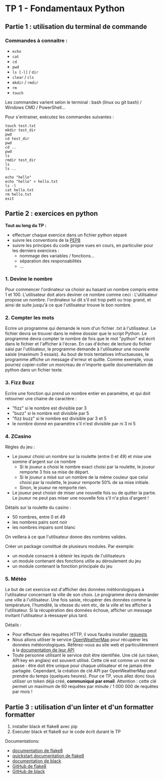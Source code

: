 # TP 1 - Fondamentaux Python

## Partie 1 : utilisation du terminal de commande

### Commandes à connaitre :
- `echo`
- `cat`
- `cd`
- `pwd`
- `ls [-l]` / `dir`
- `clear` / `cls`
- `mkdir` / `rmdir`
- `rm`
- `touch`

Les commandes varient selon le terminal : bash (linux ou git bash) / Windows CMD / PowerShell...

Pour s'entrainer, exécutez les commandes suivantes :
```shell
touch test.txt
mkdir test_dir
pwd
cd test_dir
pwd
cd ..
pwd
ls
rmdir test_dir
ls
ls ..
```
```shell
echo "hello"
echo "hello" > hello.txt
ls -l
cat hello.txt
rm hello.txt
exit
```


## Partie 2 : exercices en python

**Tout au long du TP :**
- effectuer chaque exercice dans un fichier python séparé
- suivre les conventions de la [PEP8](https://peps.python.org/pep-0008/)
- suivre les principes du code propre vues en cours, en particulier pour les derniers exercices :
  - nommage des variables / fonctions...
  - séparation des responsabilités
  - ...

### 1. Devine le nombre

Pour commencer l'ordinateur va choisir au hasard un nombre compris entre 1 et 100.
L'utilisateur doit alors deviner ce nombre comme ceci :
L'utilisateur propose un nombre. l'ordinateur lui dit s'il est trop petit ou trop grand, et ainsi de suite jusqu'à ce que l'utilisateur trouve le bon nombre.

### 2. Compter les mots

Ecrire un programme qui demande le nom d'un fichier .txt à l'utilisateur. Le fichier devra se trouver dans le même dossier que le script Python.
Le programme devra compter le nombre de fois que le mot "python" est écrit dans le fichier et l'afficher à l'écran. En cas d'échec de lecture du fichier saisi par l'utilisateur, le programme demande à l'utilisateur une nouvelle saisie (maximum 3 essais). Au bout de trois tentatives infructueuses, le programme affiche un message d'erreur et quitte.
Comme exemple, vous pourrez copier-coller un morcreau de n'importe quelle documentation de python dans un fichier texte.

### 3. Fizz Buzz

Ecrire une fonction qui prend un nombre entier en paramètre, et qui doit retourner une chaine de caractère :
- "fizz" si le nombre est divisible par 3
- "buzz" si le nombre est divisible par 5
- "fizz buzz" si le nombre est divisible par 3 et 5
- le nombre donné en paramètre s'il n'est divisible par ni 3 ni 5

### 4. ZCasino

Règles du jeu :
- Le joueur choisi un nombre sur la roulette (entre 0 et 49) et mise une somme d'argent sur ce nombre
  - Si le joueur a choisi le nombre exact choisi par la roulette, le joueur remporte 3 fois sa mise de départ.
  - Si le joueur a misé sur un nombre de la même couleur que celui choisi par la roulette, le joueur remporte 50% de sa mise initiale.
  - Sinon, le joueur ne remporte rien.
- Le joueur peut choisir de miser une nouvelle fois ou de quitter la partie. Le joueur ne peut pas miser une nouvelle fois s'il n'a plus d'argent !

Détails sur la roulette du casino :
- 50 nombres, entre 0 et 49
- les nombres pairs sont noir
- les nombres impairs sont blanc

On veillera à ce que l'utilisateur donne des nombres valides.

Créer un package constitué de plusieurs modules. Par exemple:
- un module consacré à obtenir les inputs de l'utilisateurs
- un module contenant des fonctions utilie au déroulement du jeu
- un module contenant la fonction principale du jeu

### 5. Météo

Le but de cet exercice est d'afficher des données météorologiques à l'utilisateur concernant la ville de son choix.
Le programme devra demander une ville à l'utilisateur. Une fois saisie, récupérer des données comme la température, l'humidité, la vitesse du vent etc, de la ville et les afficher à l'utilisateur.
Si la récupération des données échoue, afficher un message invitant l'utilisateur à réessayer plus tard.

Détails :
- Pour effectuer des requêtes HTTP, il vous faudra installer [requests](https://pypi.org/project/requests/)
- Nous allons utiliser le service [OpenWeatherMap](https://home.openweathermap.org/) pour récupérer les données météorologiques. Référez-vous au site web et particulièrement à la [documentation de leur API](https://openweathermap.org/api)
- Toute personne utilisant le service doit être identifiée. Une clé (un token, API key en anglais) est souvent utilisé. Cette clé est comme un mot de passe : être doit être unique pour chaque utilisateur et ne jamais être partagée. Cependant, la création de clé API par OpenWeatherMap peut prendre du temps (quelques heures). Pour ce TP, vous allez donc tous utiliser un token déjà créé, **communiqué par email**. Attention : cette clé permet un maximum de 60 requêtes par minute / 1 000 000 de requêtes par mois !

## Partie 3 : utilisation d'un linter et d'un formatter formatter

1. installer black et flake8 avec pip
2. Executer black et flake8 sur le code écrit durant le TP

Documentations:
- [documentation de flake8](https://flake8.pycqa.org/en/latest/)
- [quickstart documentation de flake8](https://flake8.pycqa.org/en/latest/index.html#quickstart)
- [documentation de black](https://black.readthedocs.io/en/stable/the_black_code_style/index.html)
- [GitHub de flake8](https://github.com/PyCQA/flake8)
- [GitHub de black](https://github.com/psf/black)
